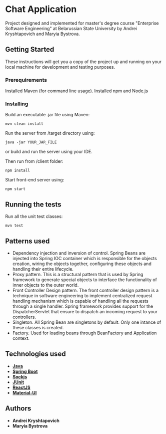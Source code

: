 # Chat Application
Project designed and implemented for master's degree course "Enterprise Software Engineering" at Belarussian State University by Andrei Kryshtapovich and Maryia Bystrova.

## Getting Started
These instructions will get you a copy of the project up and running on your local machine for development and testing purposes. 

### Prerequirements
Installed Maven (for command line usage).
Installed npm and Node.js

### Installing
Build an executable .jar file using Maven:
```
mvn clean install
```
Run the server from /target directory using:
```
java -jar YOUR_JAR_FILE
```
or build and run the server using your IDE.

Then run from /client folder:
```
npm install
```
Start front-end server using:
```
npm start
```
## Running the tests
Run all the unit test classes:
```
mvn test
```

## Patterns used
* Dependency injection and inversion of control. Spring Beans are injected into Spring IOC container which is responsible for the objects creation, wiring the objects together, configuring these objects and handling their entire lifecycle.
* Proxy pattern. This is a structural pattern that is used by Spring framework to generate special objects to interface the functionality of inner objects to the outer world.
* Front Controller Design pattern. The front controller design pattern is a technique in software engineering to implement centralized request handling mechanism which is capable of handling all the requests through a single handler. Spring framework provides support for the DispatcherServlet that ensure to dispatch an incoming request to your controllers.
* Singleton. All Spring Bean are singletons by default. Only one intance of these classes is created.
* Factory. Used for loading beans through BeanFactory and Application context.

 ## Technologies used
 
* **[Java](https://www.oracle.com/technetwork/java/javase/documentation/index.html)**
* **[Spring Boot](http://spring.io/projects/spring-boot)**
* **[Sockjs](https://github.com/sockjs/sockjs-client)**
* **[JUnit](https://junit.org/junit5/)**
* **[ReactJS](https://reactjs.org/)**
* **[Material-UI](https://material-ui.com/)**

## Authors

* **Andrei Kryshtapovich**
* **Maryia Bystrova**
